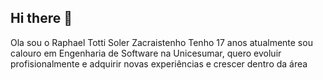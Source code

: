 ## Hi there 👋
Ola sou o Raphael Totti Soler Zacraistenho Tenho 17 anos atualmente sou calouro em Engenharia de Software na Unicesumar, quero evoluir profisionalmente e adquirir novas experiências e crescer dentro da área
